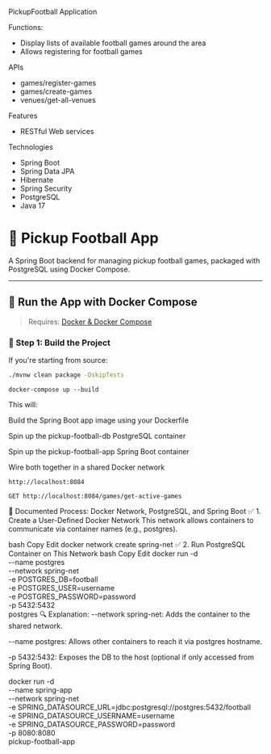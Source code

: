 PickupFootball Application

Functions:
- Display lists of available football games around the area
- Allows registering for football games

APIs
- games/register-games
- games/create-games
- venues/get-all-venues

Features
- RESTful Web services

Technologies
- Spring Boot
- Spring Data JPA
- Hibernate
- Spring Security
- PostgreSQL
- Java 17


# 🏈 Pickup Football App

A Spring Boot backend for managing pickup football games, packaged with PostgreSQL using Docker Compose.

---

## 🐳 Run the App with Docker Compose

> Requires: [Docker & Docker Compose](https://docs.docker.com/compose/install/)

### 🔧 Step 1: Build the Project

If you're starting from source:

```bash
./mvnw clean package -DskipTests
```

```docker-compose up --build ```

This will:

Build the Spring Boot app image using your Dockerfile

Spin up the pickup-football-db PostgreSQL container

Spin up the pickup-football-app Spring Boot container

Wire both together in a shared Docker network

```http://localhost:8084```

```GET http://localhost:8084/games/get-active-games```

📘 Documented Process: Docker Network, PostgreSQL, and Spring Boot
✅ 1. Create a User-Defined Docker Network
This network allows containers to communicate via container names (e.g., postgres).

bash
Copy
Edit
docker network create spring-net
✅ 2. Run PostgreSQL Container on This Network
bash
Copy
Edit
docker run -d \
--name postgres \
--network spring-net \
-e POSTGRES_DB=football \
-e POSTGRES_USER=username \
-e POSTGRES_PASSWORD=password \
-p 5432:5432 \
postgres
🔍 Explanation:
--network spring-net: Adds the container to the shared network.

--name postgres: Allows other containers to reach it via postgres hostname.

-p 5432:5432: Exposes the DB to the host (optional if only accessed from Spring Boot).

docker run -d \
--name spring-app \
--network spring-net \
-e SPRING_DATASOURCE_URL=jdbc:postgresql://postgres:5432/football \
-e SPRING_DATASOURCE_USERNAME=username \
-e SPRING_DATASOURCE_PASSWORD=password \
-p 8080:8080 \
pickup-football-app
